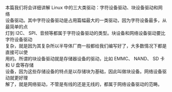 本篇我们将会详细讲解 Linux 中的三大类驱动：字符设备驱动、块设备驱动和网络  
设备驱动。其中字符设备驱动是占用篇幅最大的一类驱动，因为字符设备最多，从最简单的点  
灯到 I2C、 SPI、音频等都属于字符设备驱动的类型。块设备和网络设备驱动要比字符设备驱动  
复杂，就是因为其复杂所以半导体厂商一般都给我们编写好了，大多数情况下都是直接可以使  
用的。所谓的块设备驱动就是存储器设备的驱动，比如 EMMC、 NAND、 SD 卡和 U 盘等存储  
设备，因为这些存储设备的特点是以存储块为基础，因此叫做块设备。网络设备驱动就更好理  
解了，就是网络驱动，不管是有线的还是无线的，都属于网络设备驱动的范畴。
<!--stackedit_data:
eyJoaXN0b3J5IjpbLTE0Mjg5NjI2MTEsLTIwODg3NDY2MTJdfQ
==
-->